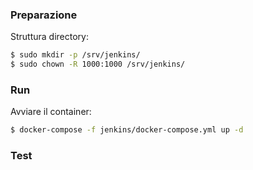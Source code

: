 ### Preparazione

Struttura directory:

```bash
$ sudo mkdir -p /srv/jenkins/
$ sudo chown -R 1000:1000 /srv/jenkins/
```

### Run

Avviare il container:
```bash
$ docker-compose -f jenkins/docker-compose.yml up -d
```

### Test
